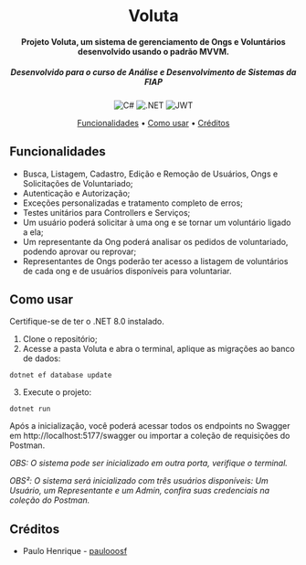 <h1 align="center">Voluta</h1>
<h4 align="center">Projeto Voluta, um sistema de gerenciamento de Ongs e Voluntários desenvolvido usando o padrão MVVM.</h4>
<h5 align="center"><i>Desenvolvido para o curso de Análise e Desenvolvimento de Sistemas da FIAP</i></h5>
<p align="center">
  <img alt="C#" src="https://img.shields.io/badge/C%23-9b4993?style=for-the-badge&labelColor=%239b4993&color=%239b4993">
  <img alt=".NET" src="https://img.shields.io/badge/.net-%23512BD4?style=for-the-badge&logo=.net&logoColor=%23512BD4&labelColor=black">
  <img alt="JWT" src="https://img.shields.io/badge/jwt-000000?style=for-the-badge&logo=jsonwebtokens&labelColor=000000">
</p>
<p align="center">
  <a href="#funcionalidades">Funcionalidades</a> •
  <a href="#como-usar">Como usar</a> •
  <a href="#créditos">Créditos</a>
</p>

## Funcionalidades
- Busca, Listagem, Cadastro, Edição e Remoção de Usuários, Ongs e Solicitações de Voluntariado;
- Autenticação e Autorização;
- Exceções personalizadas e tratamento completo de erros;
- Testes unitários para Controllers e Serviços;
- Um usuário poderá solicitar à uma ong e se tornar um voluntário ligado a ela;
- Um representante da Ong poderá analisar os pedidos de voluntariado, podendo aprovar ou reprovar;
- Representantes de Ongs poderão ter acesso a listagem de voluntários de cada ong e de usuários disponíveis para voluntariar.
## Como usar
Certifique-se de ter o .NET 8.0 instalado.
1. Clone o repositório;
2. Acesse a pasta Voluta e abra o terminal, aplique as migrações ao banco de dados:
```
dotnet ef database update
```
3. Execute o projeto:
```
dotnet run
```
Após a inicialização, você poderá acessar todos os endpoints no Swagger em http://localhost:5177/swagger ou importar a coleção de requisições do Postman.

_OBS: O sistema pode ser inicializado em outra porta, verifique o terminal._

_OBS²: O sistema será inicializado com três usuários disponíveis: Um Usuário, um Representante e um Admin, confira suas credenciais na coleção do Postman._

## Créditos
- Paulo Henrique - [paulooosf](http://github.com/paulooosf)
